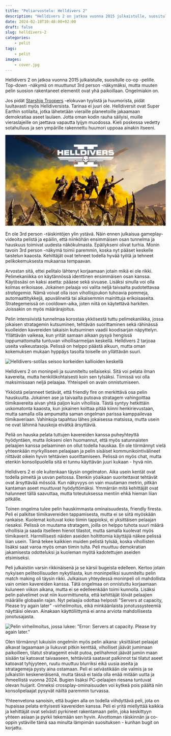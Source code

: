 ```yaml
---
title: "Peliarvostelu: Helldivers 2"
description: "Helldivers 2 on jatkoa vuonna 2015 julkaistulle, suositulle co-op -pelille. Top-down -näkymä on muuttunut 3rd person -näkymäksi, mutta muuten pelin suosion rakentaneet elementit ovat yhä paikoillaan. Ongelmiakin on."
date: 2024-02-18T10:48:00+02:00
draft: false
slug: helldivers-2
categories:
    - pelit
tags:
    - pelit
images:
    - cover.jpg
---
```


Helldivers 2 on jatkoa vuonna 2015 julkaistulle, suositulle co-op -pelille. Top-down -näkymä on muuttunut 3rd person -näkymäksi, mutta muuten pelin suosion rakentaneet elementit ovat yhä paikoillaan. Ongelmiakin on.

<!--more-->

Jos pidät [Starship Troopers](https://www.youtube.com/watch?v=zPYuV_jGk7M) -elokuvan tyylistä ja huumorista, pidät luultavasti myös Helldiversista. Tarinaa ei juuri ole. Helldiversit ovat Super Earthin sotilaita, jotka lähetetään vieraille planeetoille jakaamaan demokratiaa aseet laulaen. Jotta oman kodin rauha säilyisi, muille vieraslajeille on jaettava vapautta lyijyn muodossa. Kieli poskessa vedetty sotahulluus ja sen ympärille rakennettu huumori uppoaa ainakin itseeni.

![Neljä Helldivers-sotilasta poseeraa kallion päällä](cover.jpg "Haluatko jakaa demokratiaa ja vapautta? Liity Helldiveriksi!")

En ole 3rd person -räiskintöjen ylin ystävä. Näin ennen julkaisua gameplay-videoita pelistä ja epäilin, että niinköhän ensimmäisen osan tunnelma ja hauskuus toimivat uudesta näkökulmasta. Epäilykseni olivat turhia. Monin tavoin 3rd person -näkymä toimii paremmin, koska nyt pääset keskelle taistelun kaaosta. Kehittäjät ovat tehneet todella hyvää työtä ja tehneet pelikokemuksesta mukaansa tempaavan.

Arvostan sitä, ettei pelitalo lähtenyt korjaamaan jotain mikä ei ole rikki. Pelimekaniikka on käytännössä identtinen ensimmäisen osan kanssa. Käytössäsi on kaksi asetta: pääase sekä sivuase. Lisäksi sinulla voi olla kolmas erikoisase. Jokainen pelaaja voi valita neljä taivaalta pudotettavaa *stratagemia*. Nämä voivat olla ison vihollisjoukon tuhoavia pommeja, automaattitykkejä, apuvälineitä tai aikaisemmin mainittuja erikoisaseita. Strategemeissä on cooldown-aika, joten niitä on käytettävä harkiten. Joissakin on myös määrärajoitus.

Pelin intensiivistä tunnelmaa korostaa ykkösestä tuttu pelimekaniikka, jossa jokaisen stratagemin kutsuminen, tehtävän suorittaminen sekä rähinässä kuolleiden kavereiden takaisin kutsuminen vaadii koodisarjan näpyttelyn. Yllättävän vaikeaa, kun yrität samaan aikaan pysyä hengissä loppumattomalta tuntuvan vihollisarmeijan keskellä. Helldivers 2 tarjoaa useita vaikeustasoja. Pelissä on helppo päästä alkuun, mutta oman kokemuksen mukaan hyppäys tasolta toiselle on yllättävän suuri.

![Helldivers-sotilas seisoo korkeiden kallioiden keskellä](helldivers1.jpg "3rd person -näkymä tuo peliin aivan uudenlaisen tunnelman. Taistelut tuntuvat ensimmäistä osaa intensiivisemmältä.")

Helldivers 2 on moninpeli ja suunniteltu sellaiseksi. Sitä voi pelata ilman kavereita, mutta henkilökohtaisesti koin sen tylsäksi. Tiimissä voi olla maksimissaan neljä pelaajaa. Yhteispeli on avain onnistumiseen.

Ykköstä pelanneet tietävät, että friendly fire on merkittävä osa pelin hauskuutta. Jokainen ase ja taivaalta putoava stratagem vahingoittaa tiimikavereita aivan yhtä paljon kuin vihollisia. Tästä syntyy hetkittäin uskomatonta kaaosta, kun jokainen koittaa pitää kiinni henkirievustaan, mutta samalla olla ampumatta saman ongelman parissa kamppailevaa tiimikaveriaan. Vahinkoja tapahtuu lähes jokaisessa matsissa, mutta usein ne ovat lähinnä hauskoja eivätkä ärsyttäviä.

Peliä on hauska pelata tuttujen kavereiden kanssa puheyhteyttä hyödyntäen, mutta ilokseni olen huomannut, että myös satunnaisten pelaajien kanssa pelaaminen on ollut todella hauskaa. En ole törmännyt vielä yhteenkään myrkylliseen pelaajaan ja pelin sisäiset kommunikointivälineet riittävät oikein hyvin tehtävien suorittamiseen. Pelissä on myös chat, mutta etenkin konsolipuolella sitä ei tunnu käyttävän juuri kukaan - hyvä niin.

Helldivers 2 ei ole kuitenkaan täysin ongelmaton. Aika usein kentät ovat todella pimeitä ja usvan peitossa. Etenkin yöaikaan suoritettavat tehtävät ovat ärsyttävää mössöä. Kun näkyvyys on vain muutaman metrin, pitkän kantaman aseet muuttuvat hyödyttömäksi. Ymmärrän mitä kehittäjät ovat halunneet tällä saavuttaa, mutta toteutuksessa mentiin ehkä hieman liian pitkälle.

Toinen ongelma tulee pelin hauskimmasta ominaisuudesta, friendly firesta. Peli ei palkitse tiimikavereiden tappamisesta, mutta ei se siitä myöskään rankaise. Kuolemat koituvat koko tiimin tappioksi, ei yksittäisen pelaajan riesaksi. Pelissä on muutama stratagem, joilla on helppo tuhota suuri määrä vihollisia ja saada itselleen hienot tilastot, mutta samalla kuolevat myös tiimikaverit. Harmillisesti näiden aseiden holtittomia käyttäjiä näkee pelissä liian usein. Tämä tekee kaikkien muiden pelistä tylsää, koska vihollisten lisäksi saat varoa myös oman tiimin tulta. Peli muuttuu demokratian jakamisesta odotteluksi ja kuoleman myötä kadotettujen aseiden etsimiseksi.


Peli julkaistiin varsin rikkinäisenä ja se kärsii bugeista edelleen. Kertoo jotain nykyisen peliteollisuuden nykytilasta, kun moninpeliksi suunniteltu pelin match making oli täysin rikki. Julkaisun yhteydessä moninpeli oli mahdollista vain omien kavereiden kanssa. Tätä ongelmaa on onnistuttu korjaamaan kuluneen viikon aikana, mutta ei se edelleenkään toimi kunnolla. Lisäksi pelin palvelimet ovat niin kuormittuneita, että kehittäjät löivät pelaajien määrälle globaalin rajan. Nyt pelaajia odottaa helposti "Servers at capacity, Please try again later" -virheilmoitus, eikä minkäänlaista jonotussysteemiä näyttäisi olevan. Ainakaan käyttöliittymä ei anna arviota mahdollisesta jonotusajasta.

![Pelin virheilmoitus, jossa lukee: "Error: Servers at capacity. Please try again later."](helldivers2.jpg "Lukuisat verkko-ongelmat sekä äärirajoillaan pyörivät palvelimet tekevät pelin käynnistämisestä välillä mahdotonta.")

Olen törmännyt lukuisiin ongelmiin myös pelin aikana: yksittäiset pelaajat alkavat lagaamaan ja liukuvat pitkin kenttää, viholliset jäävät jumimaan paikoilleen, tilatut stratagemit eivät putoa, pelihahmot jäävät jumiin maan sisään tai katoavat taivaaseen, tehtävistä saatavat palkinnot tai tilatut aseet katoavat tyhjyyteen, ruutu muuttuu blurriksi eikä uusia aseita ja stratagemeja pysty aina ostamaan. Peli ei selvästikään ole valmis ja se julkaistiin keskeneräisenä, mutta tässä ei taida olla enää mitään uutta ja ihmeellistä vuonna 2024. Bugien lisäksi PC-pelaajien riesana tuntuvat olevan huijarit. Onneksi crossplay-ominaisuuden voi kytkeä pois päältä niin konsolipelaajat pysyvät näiltä paremmin turvassa.

Yhteenvetona sanoisin, että bugien alla on todella viihdyttävä peli, jota on hupaisaa pelata erityisesti kavereiden kanssa. Peli ei yritä miellyttää kaikkia ja kehittäjät ovat selvästi pyrkineet rakentamaan pelin, joka keskittyyn yhteen asiaan ja pyrkii tekemään sen hyvin. Aivottoman räiskinnän ja co-oppin ystäville tämä saa minulta lämpimän suosituksen - kunhan bugit on korjattu.